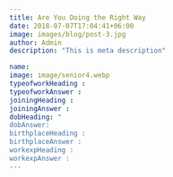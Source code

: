 ```yaml
---
title: Are You Doing the Right Way
date: 2018-07-07T17:04:41+06:00
image: images/blog/post-3.jpg
author: Admin
description: "This is meta description"

name: 
image: image/senior4.webp
typeofworkHeading :
typeofworkAnswer :
joiningHeading : 
joiningAnswer : 
dobHeading: "
dobAnswer: 
birthplaceHeading : 
birthplaceAnswer : 
workexpHeading : 
workexpAnswer :
---
```


##### 

###### 

##### 

###### 
&nbsp;
